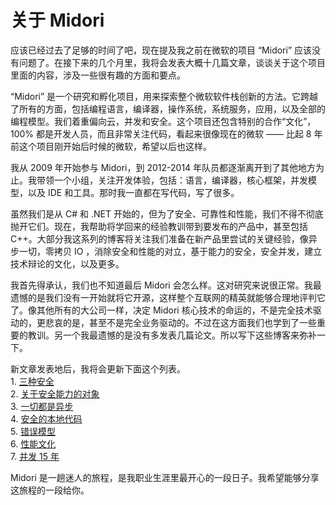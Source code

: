 # 关于 Midori

应该已经过去了足够的时间了吧，现在提及我之前在微软的项目 “Midori” 应该没有问题了。在接下来的几个月里，我将会发表大概十几篇文章，谈谈关于这个项目里面的内容，涉及一些很有趣的方面和要点。 

“Midori” 是一个研究和孵化项目，用来探索整个微软软件栈创新的方法。它跨越了所有的方面，包括编程语言，编译器，操作系统，系统服务，应用，以及全部的编程模型。我们着重偏向云，并发和安全。这个项目还包含特别的合作“文化”，100% 都是开发人员，而且非常关注代码，看起来很像现在的微软 —— 比起 8 年前这个项目刚开始后时候的微软，希望以后也这样。

我从 2009 年开始参与 Midori，到 2012-2014 年队员都逐渐离开到了其他地方为止。我带领一个小组，关注开发体验，包括：语言，编译器，核心框架，并发模型，以及 IDE 和工具。那时我一直都在写代码，写了很多。 

虽然我们是从 C# 和 .NET 开始的，但为了安全、可靠性和性能，我们不得不彻底抛开它们。现在，我帮助将学回来的经验教训带到要发布的产品中，甚至包括 C++。大部分我这系列的博客将关注我们准备在新产品里尝试的关键经验，像异步一切，零拷贝 IO ，消除安全和性能的对立，基于能力的安全，安全并发，建立技术辩论的文化，以及更多。

我首先得承认，我们也不知道最后 Midori 会怎么样。这对研究来说很正常。我最遗憾的是我们没有一开始就将它开源，这样整个互联网的精英就能够合理地评判它了。像其他所有的大公司一样，决定 Midori 核心技术的命运的，不是完全技术驱动的，更悲哀的是，甚至不是完全业务驱动的。不过在这方面我们也学到了一些重要的教训。另一个我最遗憾的是没有多发表几篇论文。所以写下这些博客来弥补一下。

新文章发表地后，我将会更新下面这个列表。  
    1. [三种安全](https://github.com/Ruikuan/blog/blob/master/Coding/a_tale_of_three_safeties.md)   
    2. [关于安全能力的对象](https://github.com/Ruikuan/blog/blob/master/Coding/objects_as_secure_capabilities.md)  
    3. [一切都是异步](https://github.com/Ruikuan/blog/blob/master/Coding/asynchronous_everything.md)  
    4. [安全的本地代码](https://github.com/Ruikuan/blog/blob/master/Coding/safe_native_code.md)  
    5. [错误模型](https://github.com/Ruikuan/blog/blob/master/Coding/the_error_model.md)  
    6. [性能文化](https://github.com/Ruikuan/blog/blob/master/Coding/performance_culture.md)  
    7. [并发 15 年](https://github.com/Ruikuan/blog/blob/master/Coding/15_years_of_concurrency.md)  

Midori 是一趟迷人的旅程，是我职业生涯里最开心的一段日子。我希望能够分享这旅程的一段给你。